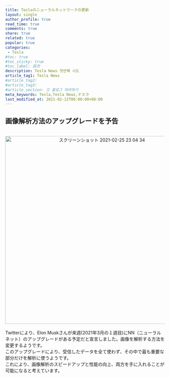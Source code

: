 ```yaml
---
title: Teslaのニューラルネットワークの更新
layout: single
author_profile: true
read_time: true
comments: true
share: true
related: true
popular: true
categories:
 - Tesla
#toc: true
#toc_sticky: true
#toc_label: 目次
description: Tesla News 첫번째 시도
article_tag1: Tesla News
#article_tag2:
#article_tag3:
#article_section: 깃 블로그 따라하기
meta_keywords: Tesla,Tesla News,テスラ
last_modified_at: 2021-02-22T00:00:00+08:00
---
```


## 画像解析方法のアップグレードを予告

<br>

<center><img width="595" alt="スクリーンショット 2021-02-25 23 04 34" src="https://user-images.githubusercontent.com/78955983/109165350-cb1b7d00-77be-11eb-89c1-65febd0de9da.png"></center>

<br>
Twitterにより、Elon Muskさんが来週(2021年3月の１週目)にNN（ニューラルネット）のアップグレードがある予定だと宣言しました。画像を解析する方法を変更するようです。<br>
このアップグレードにより、受信したデータを全て使わず、その中で最も重要な部分だけを解析に使うようです。<br>
これにより、画像解析のスピードアップと性能の向上、両方を手に入れることが可能になると考えています。
